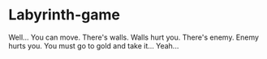 # Labyrinth-game
Well... You can move. There's walls. Walls hurt you. There's enemy. Enemy hurts you. You must go to gold and take it... Yeah...
